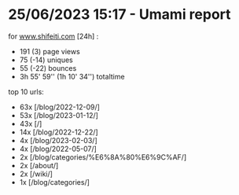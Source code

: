 # 25/06/2023 15:17 - Umami report
for www.shifeiti.com [24h] :

 - 191 (3) page views
 - 75 (-14) uniques
 - 55 (-22) bounces
 - 3h 55' 59'' (1h 10' 34'') totaltime


top 10 urls:
 - 63x [/blog/2022-12-09/]
 - 53x [/blog/2023-01-12/]
 - 43x [/]
 - 14x [/blog/2022-12-22/]
 - 4x [/blog/2023-02-03/]
 - 4x [/blog/2022-05-07/]
 - 2x [/blog/categories/%E6%8A%80%E6%9C%AF/]
 - 2x [/about/]
 - 2x [/wiki/]
 - 1x [/blog/categories/]


